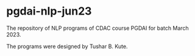 # pgdai-nlp-jun23
The repository of NLP programs of CDAC course PGDAI for batch March 2023.

The programs were designed by Tushar B. Kute.
